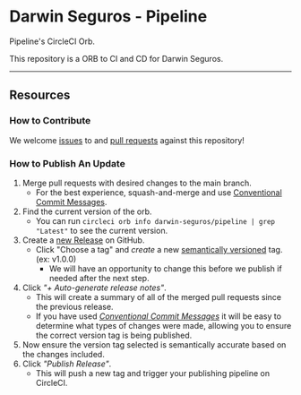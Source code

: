 # Darwin Seguros - Pipeline

<!---
[![CircleCI Build Status](https://circleci.com/gh/darwin-seguros/pipeline.svg?style=shield "CircleCI Build Status")](https://circleci.com/gh/darwin-seguros/pipeline) [![CircleCI Orb Version](https://badges.circleci.com/orbs/darwin-seguros/pipeline.svg)](https://circleci.com/developer/orbs/orb/darwin-seguros/pipeline) [![GitHub License](https://img.shields.io/badge/license-MIT-lightgrey.svg)](https://raw.githubusercontent.com/darwin-seguros/pipeline/master/LICENSE) [![CircleCI Community](https://img.shields.io/badge/community-CircleCI%20Discuss-343434.svg)](https://discuss.circleci.com/c/ecosystem/orbs)

--->

Pipeline's CircleCI Orb.

This repository is a ORB to CI and CD for Darwin Seguros.

---

## Resources

### How to Contribute

We welcome [issues](https://github.com/darwin-seguros/pipeline/issues) to and [pull requests](https://github.com/darwin-seguros/pipeline/pulls) against this repository!

### How to Publish An Update
1. Merge pull requests with desired changes to the main branch.
    - For the best experience, squash-and-merge and use [Conventional Commit Messages](https://conventionalcommits.org/).
2. Find the current version of the orb.
    - You can run `circleci orb info darwin-seguros/pipeline | grep "Latest"` to see the current version.
3. Create a [new Release](https://github.com/darwin-seguros/pipeline/releases/new) on GitHub.
    - Click "Choose a tag" and _create_ a new [semantically versioned](http://semver.org/) tag. (ex: v1.0.0)
      - We will have an opportunity to change this before we publish if needed after the next step.
4.  Click _"+ Auto-generate release notes"_.
    - This will create a summary of all of the merged pull requests since the previous release.
    - If you have used _[Conventional Commit Messages](https://conventionalcommits.org/)_ it will be easy to determine what types of changes were made, allowing you to ensure the correct version tag is being published.
5. Now ensure the version tag selected is semantically accurate based on the changes included.
6. Click _"Publish Release"_.
    - This will push a new tag and trigger your publishing pipeline on CircleCI.
